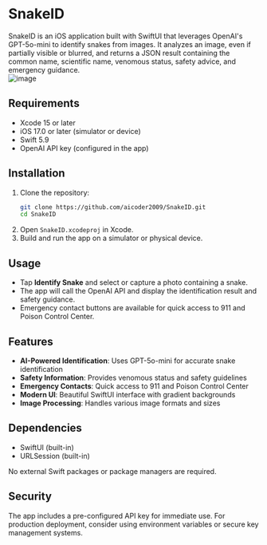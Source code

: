 # SnakeID
SnakeID is an iOS application built with SwiftUI that leverages OpenAI's GPT-5o-mini to identify snakes from images. It analyzes an image, even if partially visible or blurred, and returns a JSON result containing the common name, scientific name, venomous status, safety advice, and emergency guidance.  
![image](https://img.shields.io/badge/iOS-000000?style=for-the-badge&logo=ios&logoColor=white)

## Requirements

- Xcode 15 or later
- iOS 17.0 or later (simulator or device)
- Swift 5.9
- OpenAI API key (configured in the app)

## Installation

1. Clone the repository:
   ```bash
   git clone https://github.com/aicoder2009/SnakeID.git
   cd SnakeID
   ```
2. Open `SnakeID.xcodeproj` in Xcode.
3. Build and run the app on a simulator or physical device.

## Usage

- Tap **Identify Snake** and select or capture a photo containing a snake.
- The app will call the OpenAI API and display the identification result and safety guidance.
- Emergency contact buttons are available for quick access to 911 and Poison Control Center.

## Features

- **AI-Powered Identification**: Uses GPT-5o-mini for accurate snake identification
- **Safety Information**: Provides venomous status and safety guidelines
- **Emergency Contacts**: Quick access to 911 and Poison Control Center
- **Modern UI**: Beautiful SwiftUI interface with gradient backgrounds
- **Image Processing**: Handles various image formats and sizes

## Dependencies

- SwiftUI (built-in)
- URLSession (built-in)

No external Swift packages or package managers are required.

## Security

The app includes a pre-configured API key for immediate use. For production deployment, consider using environment variables or secure key management systems.
